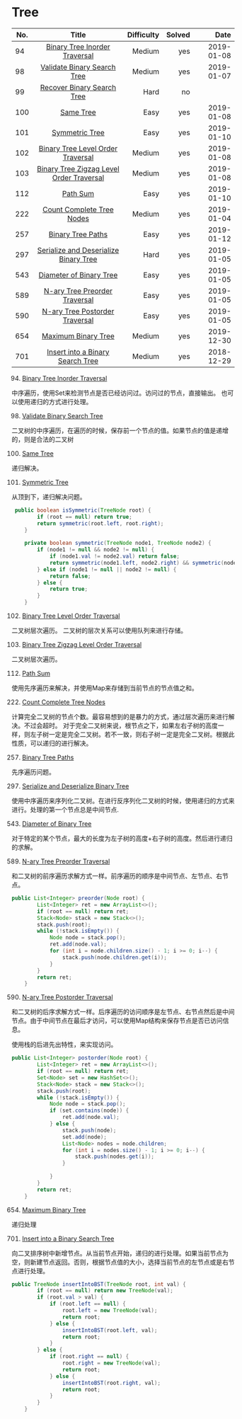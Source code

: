 # Tree
No.|Title|Difficulty|Solved|Date
--|:--:|--:|--:|--:|
94|[Binary Tree Inorder Traversal](https://leetcode.com/problems/binary-tree-inorder-traversal/)|Medium|yes|2019-01-08
98|[Validate Binary Search Tree](https://leetcode.com/problems/validate-binary-search-tree/)|Medium|yes|2019-01-07
99|[Recover Binary Search Tree](https://leetcode.com/problems/recover-binary-search-tree/)|Hard|no
100|[Same Tree](https://leetcode.com/problems/same-tree/)|Easy|yes|2019-01-08
101|[Symmetric Tree](https://leetcode.com/problems/symmetric-tree/)|Easy|yes|2019-01-10
102|[Binary Tree Level Order Traversal](https://leetcode.com/problems/binary-tree-level-order-traversal/)|Medium|yes|2019-01-08
103|[Binary Tree Zigzag Level Order Traversal](https://leetcode.com/problems/binary-tree-zigzag-level-order-traversal/)|Medium|yes|2019-01-08
112|[Path Sum](https://leetcode.com/problems/path-sum/)|Easy|yes|2019-01-10
222|[Count Complete Tree Nodes](https://leetcode.com/problems/count-complete-tree-nodes/)|Medium|yes|2019-01-04
257|[Binary Tree Paths](https://leetcode.com/problems/binary-tree-paths/)|Easy|yes|2019-01-12
297|[Serialize and Deserialize Binary Tree](https://leetcode.com/problems/serialize-and-deserialize-binary-tree/)|Hard|yes|2019-01-05
543|[Diameter of Binary Tree](https://leetcode.com/problems/diameter-of-binary-tree/)|Easy|yes|2019-01-05
589|[N-ary Tree Preorder Traversal](https://leetcode.com/problems/n-ary-tree-preorder-traversal/)|Easy|yes|2019-01-05
590|[N-ary Tree Postorder Traversal](https://leetcode.com/problems/n-ary-tree-postorder-traversal/)|Easy|yes|2019-01-05
654|[Maximum Binary Tree](https://leetcode.com/problems/maximum-binary-tree/)|Medium|yes|2019-12-30
701|[Insert into a Binary Search Tree](https://leetcode.com/problems/insert-into-a-binary-search-tree/)|Medium|yes|2018-12-29

94. [Binary Tree Inorder Traversal](https://leetcode.com/problems/binary-tree-inorder-traversal/)

中序遍历，使用Set来检测节点是否已经访问过。访问过的节点，直接输出。
也可以使用递归的方式进行处理。

98. [Validate Binary Search Tree](https://leetcode.com/problems/validate-binary-search-tree/)

二叉树的中序遍历，在遍历的时候，保存前一个节点的值。如果节点的值是递增的，则是合法的二叉树

100. [Same Tree](https://leetcode.com/problems/same-tree/)

递归解决。

101. [Symmetric Tree](https://leetcode.com/problems/symmetric-tree/)

从顶到下，递归解决问题。

```java
 public boolean isSymmetric(TreeNode root) {
        if (root == null) return true;
        return symmetric(root.left, root.right);
    }
    
    private boolean symmetric(TreeNode node1, TreeNode node2) {
        if (node1 != null && node2 != null) {
            if (node1.val != node2.val) return false;
            return symmetric(node1.left, node2.right) && symmetric(node1.right, node2.left);
        } else if (node1 != null || node2 != null) {
            return false;
        } else {
            return true;
        }
    }
 ```   

102. [Binary Tree Level Order Traversal](https://leetcode.com/problems/binary-tree-level-order-traversal/)

二叉树层次遍历。 二叉树的层次关系可以使用队列来进行存储。

103. [Binary Tree Zigzag Level Order Traversal](https://leetcode.com/problems/binary-tree-zigzag-level-order-traversal/)

二叉树层次遍历。

112. [Path Sum](https://leetcode.com/problems/path-sum/)

使用先序遍历来解决，并使用Map来存储到当前节点的节点值之和。

222. [Count Complete Tree Nodes](https://leetcode.com/problems/count-complete-tree-nodes/)

计算完全二叉树的节点个数。最容易想到的是暴力的方式，通过层次遍历来进行解决。不过会超时。
对于完全二叉树来说，根节点之下，如果左右子树的高度一样，则左子树一定是完全二叉树。若不一致，则右子树一定是完全二叉树。根据此性质，可以递归的进行解决。

257. [Binary Tree Paths](https://leetcode.com/problems/binary-tree-paths/)

先序遍历问题。

297. [Serialize and Deserialize Binary Tree](https://leetcode.com/problems/serialize-and-deserialize-binary-tree/)

使用中序遍历来序列化二叉树。在进行反序列化二叉树的时候，使用递归的方式来进行。处理的第一个节点总是中间节点.

543. [Diameter of Binary Tree](https://leetcode.com/problems/diameter-of-binary-tree/)

对于特定的某个节点，最大的长度为左子树的高度+右子树的高度。然后进行递归的求解。

589. [N-ary Tree Preorder Traversal](https://leetcode.com/problems/n-ary-tree-preorder-traversal/)

和二叉树的前序遍历求解方式一样。前序遍历的顺序是中间节点、左节点、右节点。

```java
public List<Integer> preorder(Node root) {
        List<Integer> ret = new ArrayList<>();
        if (root == null) return ret;
        Stack<Node> stack = new Stack<>();
        stack.push(root);
        while (!stack.isEmpty()) {
            Node node = stack.pop();
            ret.add(node.val);
            for (int i = node.children.size() - 1; i >= 0; i--) {
                stack.push(node.children.get(i));
            }
        }
        return ret;
    }
```    

590. [N-ary Tree Postorder Traversal](https://leetcode.com/problems/n-ary-tree-postorder-traversal/)

和二叉树的后序求解方式一样。后序遍历的访问顺序是左节点、右节点然后是中间节点。由于中间节点在最后才访问，可以使用Map结构来保存节点是否已访问信息。

使用栈的后进先出特性，来实现访问。

```java
public List<Integer> postorder(Node root) {
        List<Integer> ret = new ArrayList<>();
        if (root == null) return ret;
        Set<Node> set = new HashSet<>();
        Stack<Node> stack = new Stack<>();
        stack.push(root);
        while (!stack.isEmpty()) {
            Node node = stack.pop();
            if (set.contains(node)) {
                ret.add(node.val);
            } else {
                stack.push(node);
                set.add(node);
                List<Node> nodes = node.children;
                for (int i = nodes.size() - 1; i >= 0; i--) {
                    stack.push(nodes.get(i));
                }
                
            }
        }
        return ret;
    }
```    

654. [Maximum Binary Tree](https://leetcode.com/problems/maximum-binary-tree/)

递归处理

701. [Insert into a Binary Search Tree](https://leetcode.com/problems/insert-into-a-binary-search-tree/)

向二叉排序树中新增节点。从当前节点开始，递归的进行处理。如果当前节点为空，则新建节点返回。否则，根据节点值的大小，选择当前节点的左节点或是右节点进行处理。

```java
public TreeNode insertIntoBST(TreeNode root, int val) {
        if (root == null) return new TreeNode(val);
        if (root.val > val) {
            if (root.left == null) {
                root.left = new TreeNode(val);
                return root;
            } else {
                insertIntoBST(root.left, val);
                return root;
            }
        } else {
            if (root.right == null) {
                root.right = new TreeNode(val);
                return root;
            } else {
                insertIntoBST(root.right, val);    
                return root;
            }
        }
    }
```    

